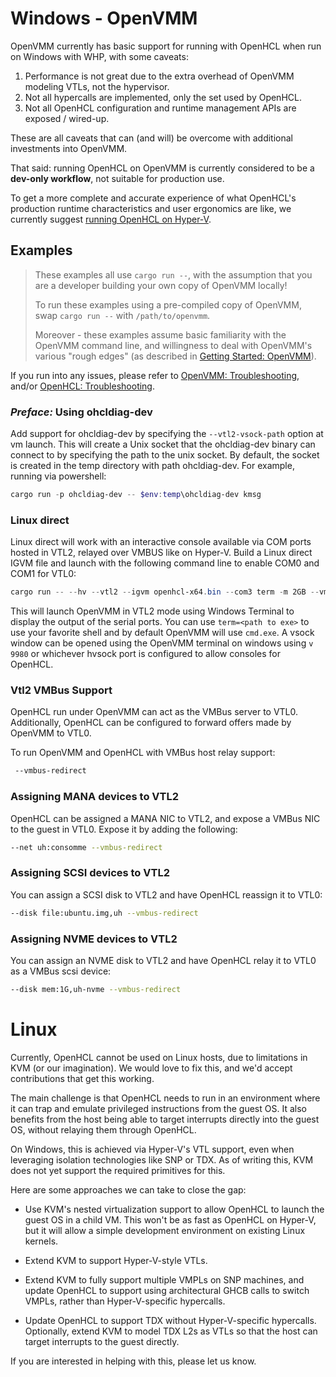 # Windows - OpenVMM

OpenVMM currently has basic support for running with OpenHCL when run on Windows
with WHP, with some caveats:

1. Performance is not great due to the extra overhead of OpenVMM modeling VTLs,
   not the hypervisor.
2. Not all hypercalls are implemented, only the set used by OpenHCL.
3. Not all OpenHCL configuration and runtime management APIs are exposed / wired-up.

These are all caveats that can (and will) be overcome with additional
investments into OpenVMM.

That said: running OpenHCL on OpenVMM is currently considered to be a **dev-only
workflow**, not suitable for production use.

To get a more complete and accurate experience of what OpenHCL's production
runtime characteristics and user ergonomics are like, we currently suggest
[running OpenHCL on Hyper-V](./hyperv.md).

## Examples

> These examples all use `cargo run --`, with the assumption that you are a
> developer building your own copy of OpenVMM locally!
>
> To run these examples using a pre-compiled copy of OpenVMM, swap `cargo run
> --` with `/path/to/openvmm`.
>
> Moreover - these examples assume basic familiarity with the OpenVMM command
> line, and willingness to deal with OpenVMM's various "rough edges" (as
> described in [Getting Started: OpenVMM](../../openvmm.md#disclaimer)).

If you run into any issues, please refer to
[OpenVMM: Troubleshooting](../../openvmm/troubleshooting.md), and/or
[OpenHCL: Troubleshooting](../troubleshooting.md).

### _Preface:_ Using ohcldiag-dev

Add support for ohcldiag-dev by specifying the `--vtl2-vsock-path` option at vm
launch. This will create a Unix socket that the ohcldiag-dev binary can connect to by
specifying the path to the unix socket. By default, the socket is created in the
temp directory with path ohcldiag-dev. For example, running via powershell:

```powershell
cargo run -p ohcldiag-dev -- $env:temp\ohcldiag-dev kmsg
```

### Linux direct

Linux direct will work with an interactive console available via COM ports
hosted in VTL2, relayed over VMBUS like on Hyper-V. Build a Linux direct IGVM
file and launch with the following command line to enable COM0 and COM1 for
VTL0:

```powershell
cargo run -- --hv --vtl2 --igvm openhcl-x64.bin --com3 term -m 2GB --vmbus-com1-serial term --vmbus-com2-serial term --vtl2-vsock-path $env:temp\ohcldiag-dev
```

This will launch OpenVMM in VTL2 mode using Windows Terminal to display the
output of the serial ports. You can use `term=<path to exe>` to use your
favorite shell and by default OpenVMM will use `cmd.exe`. A vsock window can be
opened using the OpenVMM terminal on windows using `v 9980` or whichever hvsock
port is configured to allow consoles for OpenHCL.

### Vtl2 VMBus Support

OpenHCL run under OpenVMM can act as the VMBus server to VTL0. Additionally,
OpenHCL can be configured to forward offers made by OpenVMM to VTL0.

To run OpenVMM and OpenHCL with VMBus host relay support:

```bash
 --vmbus-redirect
```

### Assigning MANA devices to VTL2

OpenHCL can be assigned a MANA NIC to VTL2, and expose a VMBus NIC to the
guest in VTL0. Expose it by adding the following:

```bash
--net uh:consomme --vmbus-redirect
```

### Assigning SCSI devices to VTL2

You can assign a SCSI disk to VTL2 and have OpenHCL reassign it to VTL0:

```bash
--disk file:ubuntu.img,uh --vmbus-redirect
```

### Assigning NVME devices to VTL2

You can assign an NVME disk to VTL2 and have OpenHCL relay it to VTL0 as a
VMBus scsi device:

```bash
--disk mem:1G,uh-nvme --vmbus-redirect
```

# Linux

Currently, OpenHCL cannot be used on Linux hosts, due to limitations in KVM (or
our imagination). We would love to fix this, and we'd accept contributions that
get this working.

The main challenge is that OpenHCL needs to run in an environment where it can
trap and emulate privileged instructions from the guest OS. It also benefits
from the host being able to target interrupts directly into the guest OS,
without relaying them through OpenHCL.

On Windows, this is achieved via Hyper-V's VTL support, even when leveraging isolation technologies like SNP
or TDX. As of writing this, KVM does not yet support the required primitives for
this.

Here are some approaches we can take to close the gap:

* Use KVM's nested virtualization support to allow OpenHCL to launch the guest
  OS in a child VM. This won't be as fast as OpenHCL on Hyper-V, but it will
  allow a simple development environment on existing Linux kernels.

* Extend KVM to support Hyper-V-style VTLs.

* Extend KVM to fully support multiple VMPLs on SNP machines, and update OpenHCL to
  support using architectural GHCB calls to switch VMPLs, rather than
  Hyper-V-specific hypercalls.

* Update OpenHCL to support TDX without Hyper-V-specific hypercalls. Optionally,
  extend KVM to model TDX L2s as VTLs so that the host can target interrupts
  to the guest directly.

If you are interested in helping with this, please let us know.
